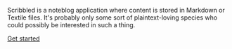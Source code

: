 <!-- scribble-title: Welcome To Scribbled -->
<!-- scribble-lede: Getting started with Scribbled -->
<!-- scribble-tags: scribbled markdown textile -->
<!-- scribble-created: 20120515 -->
<!-- scribble-modified: 20120515 -->
<!-- scribble-publish: 1 -->

Scribbled is a noteblog application where content is stored in Markdown or Textile files. It's probably only some sort of plaintext-loving species who could possibly be interested in such a thing.

[Get started](http://scribbled.io/about/)

